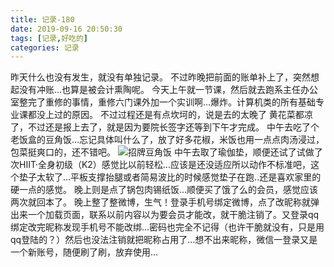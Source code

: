 ```yaml
---
title: 记录-180
date: 2019-09-16 20:50:30
tags: [记录,好吃的]
categories: 记录
---
```

昨天什么也没有发生，就没有单独记录。
不过昨晚把前面的账单补上了，突然想起没有冲账...也算是被会计熏陶呢。
今天上午就一节课，然后就去跑系主任办公室整完了重修的事情，重修六门课外加一个实训啊...爆炸。计算机类的所有基础专业课都没上过的原因。
不过过程还是有点坎坷的，说是去的太晚了 黄花菜都凉了，不过还是报上去了，就是因为要院长签字还等到下午才完成。
中午去吃了个老饭盒的豆角饭...忘记具体叫什么了，放了好多花椒，米饭也用一点点肉汤浸过，包菜挺爽口的，还不错吧。
![招牌豆角饭](/img/记录180-1.jpg)
中午去取了瑜伽垫，顺便还试了试做了次HIIT·全身初级（K2）感觉比以前轻松...应该是还没适应所以动作不标准吧，这个垫子太软了...平板支撑抬腿或者简易波比的时候感觉垫子在跑..还是喜欢家里的硬一点的感觉。
晚上则是点了锅包肉锡纸饭...顺便买了饿了么的会员，感觉应该两次就回本了。
晚上整了整微博，生气！登录手机号绑定微博，点了改昵称就弹出来一个加载页面，联系以前内容以为要会员才能改，就干脆注销了。又登录qq绑定改完昵称发现手机号不能改绑...密码也完全不记得（也许干脆就没有，只是用qq登陆的？）然后也没法注销就把昵称占用了...想不出来昵称，微信一登录又是一个新账号，随便刷了刷，放弃使用...